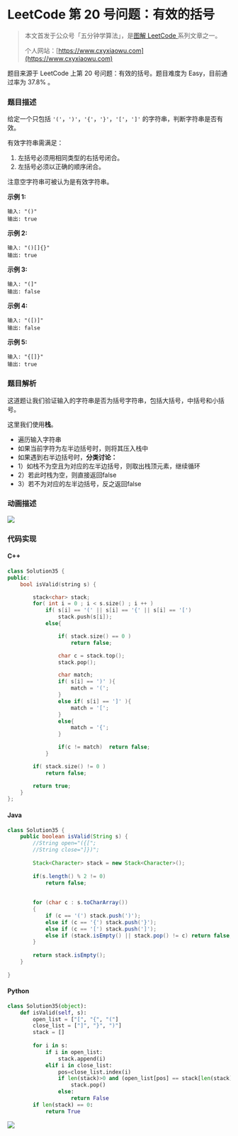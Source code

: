 # LeetCode 第 20 号问题：有效的括号

> 本文首发于公众号「五分钟学算法」，是[图解 LeetCode ](<https://github.com/MisterBooo/LeetCodeAnimation>)系列文章之一。
>
> 个人网站：[https://www.cxyxiaowu.com](https://www.cxyxiaowu.com)

题目来源于 LeetCode 上第 20 号问题：有效的括号。题目难度为 Easy，目前通过率为 37.8% 。

### 题目描述

给定一个只包括 `'('`，`')'`，`'{'`，`'}'`，`'['`，`']'` 的字符串，判断字符串是否有效。

有效字符串需满足：

1. 左括号必须用相同类型的右括号闭合。
2. 左括号必须以正确的顺序闭合。

注意空字符串可被认为是有效字符串。

**示例 1:**

```
输入: "()"
输出: true
```

**示例 2:**

```
输入: "()[]{}"
输出: true
```

**示例 3:**

```
输入: "(]"
输出: false
```

**示例 4:**

```
输入: "([)]"
输出: false
```

**示例 5:**

```
输入: "{[]}"
输出: true
```

### 题目解析

这道题让我们验证输入的字符串是否为括号字符串，包括大括号，中括号和小括号。

这里我们使用**栈**。

- 遍历输入字符串
- 如果当前字符为左半边括号时，则将其压入栈中
- 如果遇到右半边括号时，**分类讨论：**
- 1）如栈不为空且为对应的左半边括号，则取出栈顶元素，继续循环  
- 2）若此时栈为空，则直接返回false
- 3）若不为对应的左半边括号，反之返回false

### 动画描述

![](https://blog-1257126549.cos.ap-guangzhou.myqcloud.com/blog/xu55u.gif)

### 代码实现

#### C++
```c++
class Solution35 {
public:
    bool isValid(string s) {

        stack<char> stack;
        for( int i = 0 ; i < s.size() ; i ++ )
            if( s[i] == '(' || s[i] == '{' || s[i] == '[')
                stack.push(s[i]);
            else{

                if( stack.size() == 0 )
                    return false;

                char c = stack.top();
                stack.pop();

                char match;
                if( s[i] == ')' ){
                    match = '(';
                }
                else if( s[i] == ']' ){
                    match = '[';
                }
                else{
                    match = '{';
                }

                if(c != match)  return false;
            }

        if( stack.size() != 0 )
            return false;

        return true;
    }
};
```
#### Java
```java
class Solution35 {
    public boolean isValid(String s) {
        //String open="({[";
        //String close="]})";
        
        Stack<Character> stack = new Stack<Character>();
        
        if(s.length() % 2 != 0)
            return false;
        
        
        for (char c : s.toCharArray())
        {
            if (c == '(') stack.push(')');
            else if (c == '{') stack.push('}');
            else if (c == '[') stack.push(']');
            else if (stack.isEmpty() || stack.pop() != c) return false;
        }
        
        return stack.isEmpty();
    }
        
}
```
#### Python
```python
class Solution35(object):
    def isValid(self, s):
        open_list = ["[", "{", "("]
        close_list = ["]", "}", ")"]
        stack = []
        
        for i in s:
            if i in open_list:
                stack.append(i)
            elif i in close_list:
                pos=close_list.index(i)
                if len(stack)>0 and (open_list[pos] == stack[len(stack)-1]):
                    stack.pop()
                else:
                    return False
        if len(stack) == 0:
            return True
```


![](https://blog-1257126549.cos.ap-guangzhou.myqcloud.com/blog/gkcza.png)

